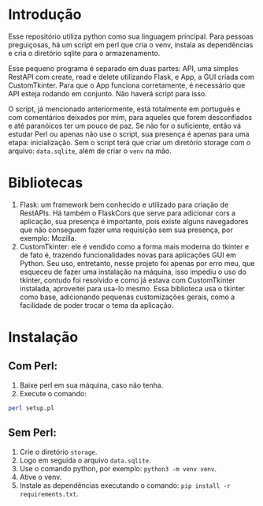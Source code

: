 # Introdução

Esse repositório utiliza python como sua linguagem principal. Para pessoas preguiçosas, há um script em perl que cria o venv, instala as dependências e cria o diretório sqlite para o armazenamento.

Esse pequeno programa é separado em duas partes: API, uma simples RestAPI com create, read e delete utilizando Flask, e App, a GUI criada com CustomTkinter. Para que o App funciona corretamente, é necessário que API esteja rodando em conjunto. Não haverá script para isso.

O script, já mencionado anteriormente, está totalmente em português e com comentários deixados por mim, para aqueles que forem desconfiados e até paranóicos ter um pouco de paz. Se não for o suficiente, então vá estudar Perl ou apenas não use o script, sua presença é apenas para uma etapa: inicialização. Sem o script terá que criar um diretório storage com o arquivo: `data.sqlite`, além de criar o `venv` na mão.

# Bibliotecas
1. Flask: um framework bem conhecido e utilizado para criação de RestAPIs. Há também o FlaskCors que serve para adicionar cors a aplicação, sua presença é importante, pois existe alguns navegadores que não conseguem fazer uma requisição sem sua presença, por exemplo: Mozilla.
2. CustomTkinter: ele é vendido como a forma mais moderna do tkinter e de fato é, trazendo funcionalidades novas para aplicações GUI em Python. Seu uso, entretanto, nesse projeto foi apenas por erro meu, que esqueceu de fazer uma instalação na máquina, isso impediu o uso do tkinter, contudo foi resolvido e como já estava com CustomTkinter instalada, aproveitei para usa-lo mesmo. Essa biblioteca usa o tkinter como base, adicionando pequenas customizações gerais, como a facilidade de poder trocar o tema da aplicação.

# Instalação

## Com Perl:
1. Baixe perl em sua máquina, caso não tenha.
2. Execute o comando:
```bash
perl setup.pl
```

## Sem Perl:
1. Crie o diretório `storage`.
2. Logo em seguida o arquivo `data.sqlite`.
3. Use o comando python, por exemplo: `python3 -m venv venv`.
4. Ative o venv.
5. Instale as dependências executando o comando: `pip install -r requirements.txt`.